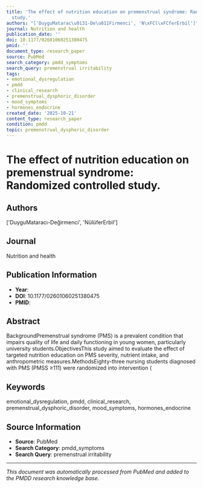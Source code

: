 ```yaml
---
title: 'The effect of nutrition education on premenstrual syndrome: Randomized controlled
  study.'
authors: "['DuyguMatarac\u0131-De\u011Firmenci', 'N\xFCl\xFCferErbil']"
journal: Nutrition and health
publication_date: ''
doi: 10.1177/02601060251380475
pmid: ''
document_type: research_paper
source: PubMed
search_category: pmdd_symptoms
search_query: premenstrual irritability
tags:
- emotional_dysregulation
- pmdd
- clinical_research
- premenstrual_dysphoric_disorder
- mood_symptoms
- hormones_endocrine
created_date: '2025-10-21'
content_type: research_paper
condition: pmdd
topic: premenstrual_dysphoric_disorder
---
```


# The effect of nutrition education on premenstrual syndrome: Randomized controlled study.

## Authors
['DuyguMataracı-Değirmenci', 'NülüferErbil']

## Journal
Nutrition and health

## Publication Information
- **Year**: 
- **DOI**: 10.1177/02601060251380475
- **PMID**: 

## Abstract
BackgroundPremenstrual syndrome (PMS) is a prevalent condition that impairs quality of life and daily functioning in young women, particularly university students.ObjectivesThis study aimed to evaluate the effect of targeted nutrition education on PMS severity, nutrient intake, and anthropometric measures.MethodsEighty-three nursing students diagnosed with PMS (PMSS ≥111) were randomized into intervention (

## Keywords
emotional_dysregulation, pmdd, clinical_research, premenstrual_dysphoric_disorder, mood_symptoms, hormones_endocrine

## Source Information
- **Source**: PubMed
- **Search Category**: pmdd_symptoms
- **Search Query**: premenstrual irritability

---
*This document was automatically processed from PubMed and added to the PMDD research knowledge base.*
